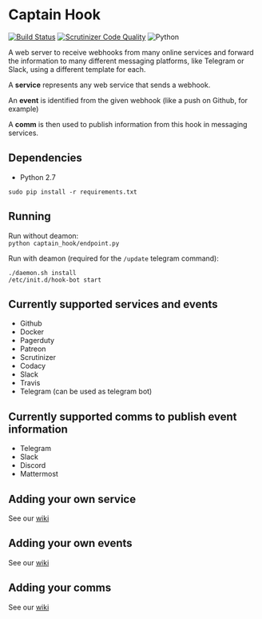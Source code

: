 # Captain Hook

[![Build Status](https://travis-ci.org/captainhookbot/captain_hook.svg?branch=master)](https://travis-ci.org/captainhookbot/captain_hook)
[![Scrutinizer Code Quality](https://scrutinizer-ci.com/g/captainhookbot/captain_hook/badges/quality-score.png?b=master)](https://scrutinizer-ci.com/g/captainhookbot/captain_hook/?branch=master)
![Python](https://img.shields.io/badge/python-2.7-brightgreen.svg)

A web server to receive webhooks from many online services and forward the information
to many different messaging platforms, like Telegram or Slack, using a different
template for each.

A **service** represents any web service that sends a webhook.

An **event** is identified from the given webhook (like a push on Github, for example)

A **comm** is then used to publish information from this hook in messaging services.

## Dependencies

- Python 2.7

`sudo pip install -r requirements.txt`


## Running
Run without deamon:   
`python captain_hook/endpoint.py`

Run with deamon (required for the `/update` telegram command):    
```
./daemon.sh install
/etc/init.d/hook-bot start
```

## Currently supported services and events

- Github
- Docker
- Pagerduty
- Patreon
- Scrutinizer
- Codacy
- Slack
- Travis
- Telegram (can be used as telegram bot)


## Currently supported comms to publish event information

- Telegram
- Slack
- Discord
- Mattermost


## Adding your own service
See our [wiki](https://github.com/captainhookbot/captain_hook/wiki/Adding-a-service)  

## Adding your own events
See our [wiki](https://github.com/captainhookbot/captain_hook/wiki/Adding-a-event)   

## Adding your comms
See our [wiki](https://github.com/captainhookbot/captain_hook/Adding-a-comm)
